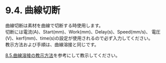 # 9.4. 曲線切断

曲線切断は素材を曲線で切断する時使用します。\
切断には電流(A)、Start(mm)、Work(mm)、Delay(s)、Speed(mm/s)、 電圧(V)、kerf(mm)、time(s)の設定が使用されるので必ず入力してください。\
教示方法および手順は、曲線溶接と同じです。

[8.5.曲線溶接の教示方法](../chapter8/8.5.-qu-xian-rong-jie.md)を参考にして教示してください。
